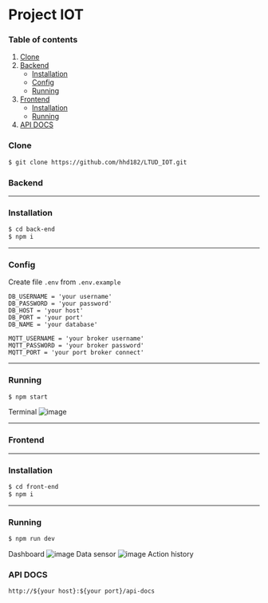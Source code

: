 # Project IOT
### Table of contents

1. [Clone](#clone)
2. [Backend](#backend)
    - [Installation](#installation)
    - [Config](#config)
    - [Running](#running)
3. [Frontend](#frontend)
    - [Installation](#installation-1)
    - [Running](#running-1)
4. [API DOCS](#api-docs)
### Clone

```bash
$ git clone https://github.com/hhd182/LTUD_IOT.git
```

### Backend

---
### Installation
```bash
$ cd back-end
$ npm i
```
---
### Config
Create file `.env` from `.env.example`
```
DB_USERNAME = 'your username'
DB_PASSWORD = 'your password'
DB_HOST = 'your host'
DB_PORT = 'your port'
DB_NAME = 'your database'

MQTT_USERNAME = 'your broker username'
MQTT_PASSWORD = 'your broker password'
MQTT_PORT = 'your port broker connect'
```

---
### Running
```bash
$ npm start
```
Terminal
![image](https://github.com/hhd182/LTUD_IOT/assets/82596802/6a6e53ad-983e-49cb-b594-cac56e31eeeb)

---
### Frontend

---
### Installation
```bash
$ cd front-end
$ npm i
```

---
### Running
```bash
$ npm run dev
```
Dashboard
![image](https://github.com/hhd182/LTUD_IOT/assets/82596802/335e4849-5497-4243-825b-7650094129e0)
Data sensor
![image](https://github.com/hhd182/LTUD_IOT/assets/82596802/288f2333-9947-409e-85c7-074b435e1bf2)
Action history

### API DOCS
```
http://${your host}:${your port}/api-docs
```
